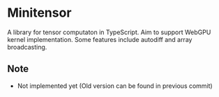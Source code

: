 # Minitensor

A library for tensor computaton in TypeScript. Aim to support WebGPU kernel implementation. Some features include autodiff and array broadcasting.

## Note

- Not implemented yet (Old version can be found in previous commit)
